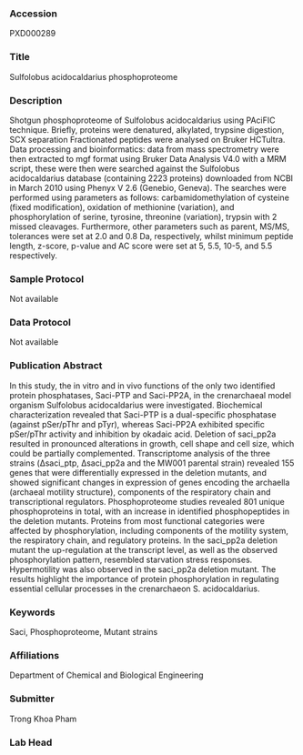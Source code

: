 ### Accession
PXD000289

### Title
Sulfolobus acidocaldarius phosphoproteome

### Description
Shotgun phosphoproteome of Sulfolobus acidocaldarius using PAciFIC technique. Briefly, proteins were denatured, alkylated, trypsine digestion, SCX separation Fractionated peptides were analysed on Bruker HCTultra. Data processing and bioinformatics: data from mass spectrometry were then extracted to mgf format using Bruker Data Analysis V4.0 with a MRM script, these were then were searched against the Sulfolobus acidocaldarius database (containing 2223 proteins) downloaded from NCBI in March 2010 using Phenyx V 2.6 (Genebio, Geneva). The searches were performed using parameters as follows: carbamidomethylation of cysteine (fixed modification), oxidation of methionine (variation), and phosphorylation of serine, tyrosine, threonine (variation), trypsin with 2 missed cleavages. Furthermore, other parameters such as parent, MS/MS, tolerances were set at 2.0 and 0.8 Da, respectively, whilst minimum peptide length, z-score, p-value and AC score were set at 5, 5.5, 10-5, and 5.5 respectively.

### Sample Protocol
Not available

### Data Protocol
Not available

### Publication Abstract
In this study, the in vitro and in vivo functions of the only two identified protein phosphatases, Saci-PTP and Saci-PP2A, in the crenarchaeal model organism Sulfolobus acidocaldarius were investigated. Biochemical characterization revealed that Saci-PTP is a dual-specific phosphatase (against pSer/pThr and pTyr), whereas Saci-PP2A exhibited specific pSer/pThr activity and inhibition by okadaic acid. Deletion of saci_pp2a resulted in pronounced alterations in growth, cell shape and cell size, which could be partially complemented. Transcriptome analysis of the three strains (&#x394;saci_ptp, &#x394;saci_pp2a and the MW001 parental strain) revealed 155 genes that were differentially expressed in the deletion mutants, and showed significant changes in expression of genes encoding the archaella (archaeal motility structure), components of the respiratory chain and transcriptional regulators. Phosphoproteome studies revealed 801 unique phosphoproteins in total, with an increase in identified phosphopeptides in the deletion mutants. Proteins from most functional categories were affected by phosphorylation, including components of the motility system, the respiratory chain, and regulatory proteins. In the saci_pp2a deletion mutant the up-regulation at the transcript level, as well as the observed phosphorylation pattern, resembled starvation stress responses. Hypermotility was also observed in the saci_pp2a deletion mutant. The results highlight the importance of protein phosphorylation in regulating essential cellular processes in the crenarchaeon S. acidocaldarius.

### Keywords
Saci, Phosphoproteome, Mutant strains

### Affiliations
Department of Chemical and Biological Engineering

### Submitter
Trong Khoa Pham

### Lab Head


